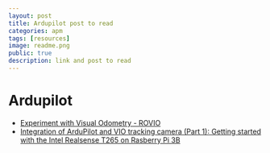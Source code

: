 ```yaml
---
layout: post
title: Ardupilot post to read
categories: apm
tags: [resources]
image: readme.png
public: true
description: link and post to read 
---
```


# Ardupilot
- [Experiment with Visual Odometry - ROVIO](https://discuss.ardupilot.org/t/experiment-with-visual-odometry-rovio/40120)
- [Integration of ArduPilot and VIO tracking camera (Part 1): Getting started with the Intel Realsense T265 on Rasberry Pi 3B](https://discuss.ardupilot.org/t/integration-of-ardupilot-and-vio-tracking-camera-part-1-getting-started-with-the-intel-realsense-t265-on-rasberry-pi-3b/43162)